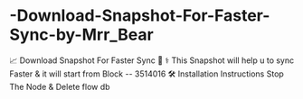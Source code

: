 # -Download-Snapshot-For-Faster-Sync-by-Mrr_Bear
📈 Download Snapshot For Faster Sync 🚀
⚕️ This Snapshot will help u to sync Faster & it will start from Block -- 3514016
🛠️ Installation Instructions
Stop The Node & Delete flow db
